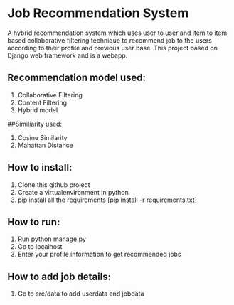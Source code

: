 # Job Recommendation System
  
A hybrid recommendation system which uses user to user and item to item based collaborative filtering technique to recommend job to the users according to their profile and previous user base.
This project based on Django web framework and is a webapp. 

## Recommendation model used:

1. Collaborative Filtering
2. Content Filtering
3. Hybrid model

##Similiarity used:

1. Cosine Similarity
2. Mahattan Distance

## How to install:
1. Clone this github project
2. Create a virtualenvironment in python
3. pip install all the requirements [pip install -r requirements.txt]

## How to run:
1. Run python manage.py
2. Go to localhost
3. Enter your profile information to get recommended jobs

## How to add job details:
1. Go to src/data to add userdata and jobdata
